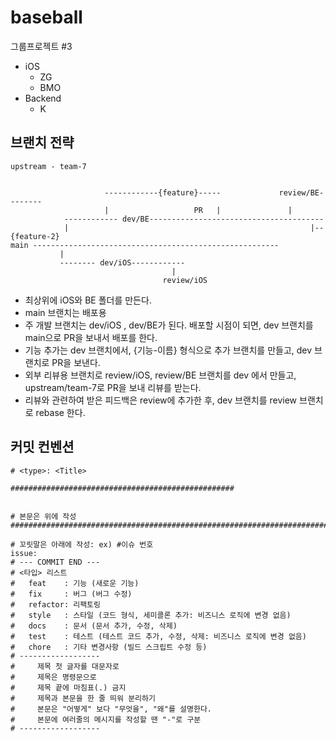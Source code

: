 # baseball
그룹프로젝트 #3


- iOS
  - ZG
  - BMO
- Backend
  - K

## 브랜치 전략

```
upstream - team-7


                     ------------{feature}-----             review/BE--------
                     |                   PR   |               |
            ------------ dev/BE---------------------------------------
            |                                                      |--{feature-2}
main -------------------------------------------------------
           |
           -------- dev/iOS------------
                                    |
                                  review/iOS

```

- 최상위에 iOS와 BE 폴더를 만든다.
- main 브랜치는 배포용
- 주 개발 브랜치는 dev/iOS , dev/BE가 된다. 배포할 시점이 되면, dev 브랜치를 main으로 PR을 보내서 배포를 한다.
- 기능 추가는 dev 브랜치에서, {기능-이름} 형식으로 추가 브랜치를 만들고, dev 브랜치로 PR을 보낸다.
- 외부 리뷰용 브랜치로 review/iOS, review/BE 브랜치를 dev 에서 만들고, upstream/team-7로 PR을 보내 리뷰를 받는다.
- 리뷰와 관련하여 받은 피드백은 review에 추가한 후, dev 브랜치를 review 브랜치로 rebase 한다.

## 커밋 컨벤션

```
# <type>: <Title>

##################################################


# 본문은 위에 작성
########################################################################

# 꼬릿말은 아래에 작성: ex) #이슈 번호
issue:
# --- COMMIT END ---
# <타입> 리스트
#   feat    : 기능 (새로운 기능)
#   fix     : 버그 (버그 수정)
#   refactor: 리팩토링
#   style   : 스타일 (코드 형식, 세미콜론 추가: 비즈니스 로직에 변경 없음)
#   docs    : 문서 (문서 추가, 수정, 삭제)
#   test    : 테스트 (테스트 코드 추가, 수정, 삭제: 비즈니스 로직에 변경 없음)
#   chore   : 기타 변경사항 (빌드 스크립트 수정 등)
# ------------------
#     제목 첫 글자를 대문자로
#     제목은 명령문으로
#     제목 끝에 마침표(.) 금지
#     제목과 본문을 한 줄 띄워 분리하기
#     본문은 "어떻게" 보다 "무엇을", "왜"를 설명한다.
#     본문에 여러줄의 메시지를 작성할 땐 "-"로 구분
# ------------------

```
